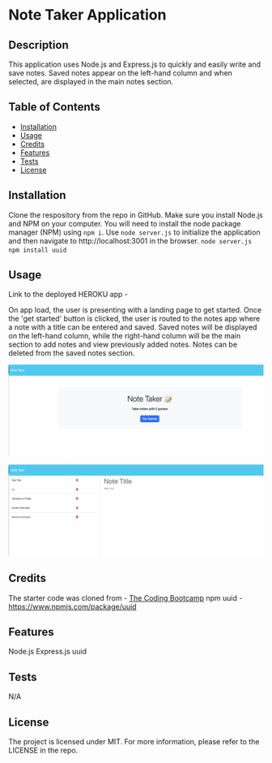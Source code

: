 # Note Taker Application


## Description
This application uses Node.js and Express.js to quickly and easily write and save notes. Saved notes appear on the left-hand column and when selected, are displayed in the main notes section.


## Table of Contents
  - [Installation](#installation)
  - [Usage](#usage)
  - [Credits](#credits)
  - [Features](#features)
  - [Tests](#tests)
  - [License](#license)


  ## Installation
  Clone the respository from the repo in GitHub. Make sure you install Node.js and NPM on your computer. You will need to install the node package manager (NPM) using `npm i`. Use `node server.js` to initialize the application and then navigate to http://localhost:3001 in the browser.
  `node server.js`
  `npm install uuid`


  ## Usage
Link to the deployed HEROKU app - 

On app load, the user is presenting with a landing page to get started. Once the 'get started' button is clicked, the user is routed to the notes app where a note with a title can be entered and saved. Saved notes will be displayed on the left-hand column, while the right-hand column will be the main section to add notes and view previously added notes. Notes can be deleted from the saved notes section.


![screen shot of landing page](/images/Screenshot%202023-05-08%20at%203.15.02%20PM.png)

![screen shot of saved notes](/images/Screenshot%202023-05-08%20at%203.15.41%20PM.png)

## Credits
The starter code was cloned from - [The Coding Bootcamp](https://github.com/coding-boot-camp/miniature-eureka.git)
npm uuid - https://www.npmjs.com/package/uuid

## Features
Node.js
Express.js
uuid


## Tests 
N/A


## License
The project is licensed under MIT. For more information, please refer to the LICENSE in the repo.
  

